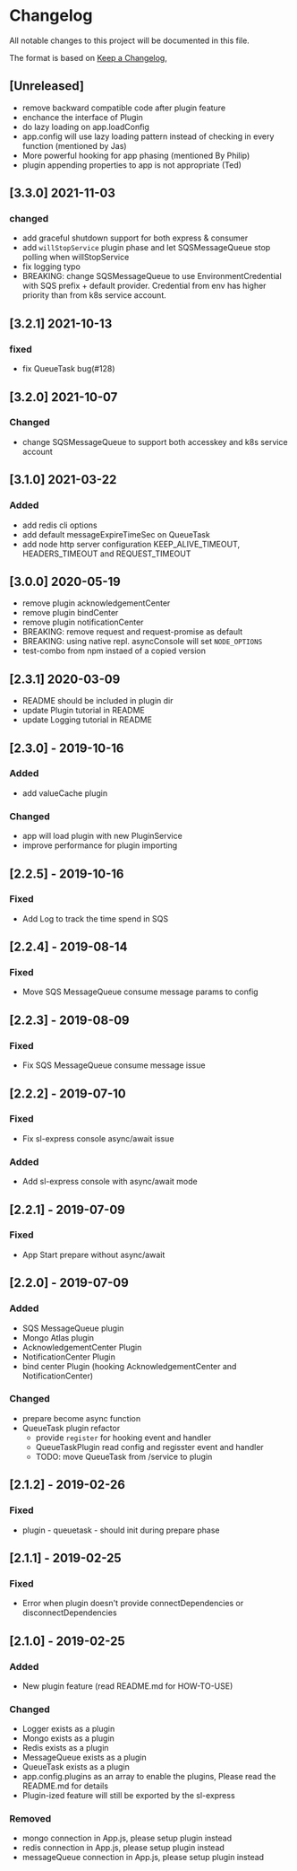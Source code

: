 # Changelog
All notable changes to this project will be documented in this file.

The format is based on [Keep a Changelog](https://keepachangelog.com/en/1.0.0/),

## [Unreleased]
- remove backward compatible code after plugin feature
- enchance the interface of Plugin
- do lazy loading on app.loadConfig
- app.config will use lazy loading pattern instead of checking in every function (mentioned by Jas)
- More powerful hooking for app phasing (mentioned By Philip)
- plugin appending properties to app is not appropriate (Ted)

## [3.3.0] 2021-11-03
### changed
- add graceful shutdown support for both express & consumer
- add `willStopService` plugin phase and let SQSMessageQueue stop polling when willStopService
- fix logging typo
- BREAKING: change SQSMessageQueue to use EnvironmentCredential with SQS prefix + default provider. Credential from env has higher priority than from k8s service account.

## [3.2.1] 2021-10-13
### fixed
- fix QueueTask bug(#128)

## [3.2.0] 2021-10-07
### Changed
- change SQSMessageQueue to support both accesskey and k8s service account

## [3.1.0] 2021-03-22
### Added
- add redis cli options
- add default messageExpireTimeSec on QueueTask
- add node http server configuration KEEP_ALIVE_TIMEOUT, HEADERS_TIMEOUT and REQUEST_TIMEOUT

## [3.0.0] 2020-05-19
- remove plugin acknowledgementCenter
- remove plugin bindCenter
- remove plugin notificationCenter
- BREAKING: remove request and request-promise as default
- BREAKING: using native repl. asyncConsole will set `NODE_OPTIONS`
- test-combo from npm instaed of a copied version

## [2.3.1] 2020-03-09
- README should be included in plugin dir
- update Plugin tutorial in README
- update Logging tutorial in README

## [2.3.0] - 2019-10-16
### Added
- add valueCache plugin

### Changed
- app will load plugin with new PluginService
- improve performance for plugin importing

## [2.2.5] - 2019-10-16
### Fixed
- Add Log to track the time spend in SQS

## [2.2.4] - 2019-08-14
### Fixed
- Move SQS MessageQueue consume message params to config

## [2.2.3] - 2019-08-09
### Fixed
- Fix SQS MessageQueue consume message issue

## [2.2.2] - 2019-07-10
### Fixed
- Fix sl-express console async/await issue

### Added
- Add sl-express console with async/await mode

## [2.2.1] - 2019-07-09
### Fixed
- App Start prepare without async/await

## [2.2.0] - 2019-07-09
### Added
- SQS MessageQueue plugin
- Mongo Atlas plugin
- AcknowledgementCenter Plugin
- NotificationCenter Plugin
- bind center Plugin (hooking AcknowledgementCenter and NotificationCenter)
### Changed
- prepare become async function
- QueueTask plugin refactor
  - provide `register` for hooking event and handler
  - QueueTaskPlugin read config and regisster event and handler
  - TODO: move QueueTask from /service to plugin

## [2.1.2] - 2019-02-26
### Fixed
- plugin - queuetask - should init during prepare phase

## [2.1.1] - 2019-02-25
### Fixed
- Error when plugin doesn't provide connectDependencies or disconnectDependencies

## [2.1.0] - 2019-02-25
### Added
- New plugin feature (read README.md for HOW-TO-USE)

### Changed
- Logger exists as a plugin
- Mongo exists as a plugin
- Redis exists as a plugin
- MessageQueue exists as a plugin
- QueueTask exists as a plugin
- app.config.plugins as an array to enable the plugins, Please read the README.md for details
- Plugin-ized feature will still be exported by the sl-express

### Removed
- mongo connection in App.js, please setup plugin instead
- redis connection in App.js, please setup plugin instead
- messageQueue connection in App.js, please setup plugin instead
